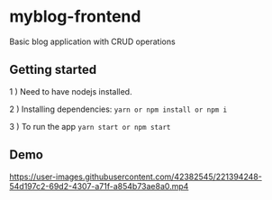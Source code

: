 
# myblog-frontend

Basic blog application with CRUD operations


## Getting started

1 ) Need to have nodejs installed.

2 ) Installing dependencies: `yarn or npm install or npm i`

3 ) To run the app `yarn start or npm start`


## Demo

https://user-images.githubusercontent.com/42382545/221394248-54d197c2-69d2-4307-a71f-a854b73ae8a0.mp4

